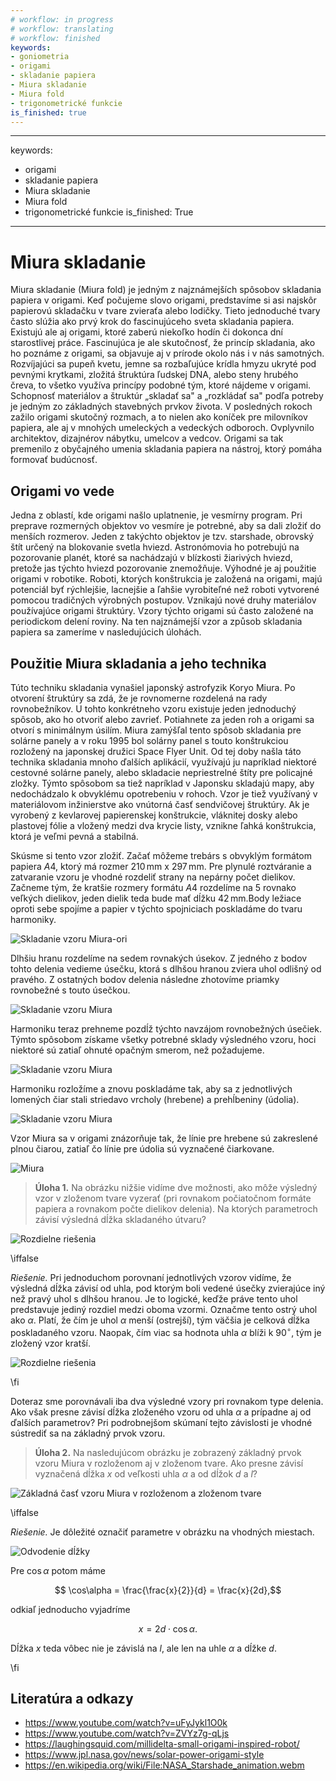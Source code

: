 ```yaml
---
# workflow: in progress
# workflow: translating
# workflow: finished
keywords:
- goniometria
- origami
- skladanie papiera
- Miura skladanie
- Miura fold
- trigonometrické funkcie
is_finished: true
---
```


---
keywords:
- origami
- skladanie papiera
- Miura skladanie
- Miura fold
- trigonometrické funkcie
is_finished: True
---

# Miura skladanie

Miura skladanie (Miura fold) je jedným z najznámejších spôsobov skladania papiera v origami.
Keď počujeme slovo origami, predstavíme si asi najskôr papierovú skladačku v tvare zvieraťa alebo lodičky.
Tieto jednoduché tvary často slúžia ako prvý krok do fascinujúceho sveta skladania papiera.
Existujú ale aj origami, ktoré zaberú niekoľko hodín či dokonca dní starostlivej práce.
Fascinujúca je ale skutočnosť, že princíp skladania, ako ho poznáme z origami, sa objavuje aj v prírode okolo nás i v nás samotných.
Rozvíjajúci sa pupeň kvetu, jemne sa rozbaľujúce krídla hmyzu ukryté pod pevnými krytkami,
zložitá štruktúra ľudskej DNA, alebo steny hrubého čreva, to všetko využíva princípy podobné tým, ktoré nájdeme v origami.
Schopnosť materiálov a štruktúr „skladať sa" a „rozkládať sa" podľa potreby je jedným zo základných stavebných prvkov života.
V posledných rokoch zažilo origami skutočný rozmach,
a to nielen ako koníček pre milovníkov papiera, ale aj v mnohých umeleckých a vedeckých odboroch.
Ovplyvnilo architektov, dizajnérov nábytku, umelcov a vedcov.
Origami sa tak premenilo z obyčajného umenia skladania papiera na nástroj, ktorý pomáha formovať budúcnosť.
 
## Origami vo vede

Jedna z oblastí, kde origami našlo uplatnenie, je vesmírny program.
Pri preprave rozmerných objektov vo vesmíre je potrebné,
aby sa dali zložiť do menších rozmerov.
Jeden z takýchto objektov je tzv. starshade, obrovský štít určený na blokovanie svetla hviezd.
Astronómovia ho potrebujú na pozorovanie planét, ktoré sa nachádzajú v blízkosti žiarivých hviezd,
pretože jas týchto hviezd pozorovanie znemožňuje.
Výhodné je aj použitie origami v robotike.
Roboti, ktorých konštrukcia je založená na origami, majú potenciál byť rýchlejšie,
lacnejšie a ľahšie vyrobiteľné než roboti vytvorené pomocou tradičných výrobných postupov.
Vznikajú nové druhy materiálov používajúce origami štruktúry.
Vzory týchto origami sú často založené na periodickom delení roviny.
Na ten najznámejší vzor a způsob skladania papiera sa zameríme v nasledujúcich úlohách.

## Použitie Miura skladania a jeho technika

Túto techniku skladania vynašiel japonský astrofyzik Koryo Miura.
Po otvorení štruktúry sa zdá, že je rovnomerne rozdelená na rady rovnobežníkov.
U tohto konkrétneho vzoru existuje jeden jednoduchý spôsob, ako ho otvoriť alebo zavrieť.
Potiahnete za jeden roh a origami sa otvorí s minimálnym úsilím.
Miura zamýšľal tento spôsob skladania pre solárne panely
a v roku 1995 bol solárny panel s touto konštrukciou rozložený na japonskej družici Space Flyer Unit.
Od tej doby našla táto technika skladania mnoho ďalších aplikácií,
využívajú ju napríklad niektoré cestovné solárne panely,
alebo skladacie nepriestrelné štíty pre policajné zložky.
Týmto spôsobom sa tiež napríklad v Japonsku skladajú mapy,
aby nedochádzalo k obvyklému opotrebeniu v rohoch.
Vzor je tiež využívaný v materiálovom inžinierstve ako vnútorná časť sendvičovej štruktúry.
Ak je vyrobený z kevlarovej papierenskej konštrukcie, vláknitej dosky alebo plastovej fólie
a vložený medzi dva krycie listy, vznikne ľahká konštrukcia, ktorá je veľmi pevná a stabilná.

Skúsme si tento vzor zložiť.
Začať môžeme trebárs s obvyklým formátom papiera $A4$, 
ktorý má rozmer $210\,\text{mm}$ x $297\,\text{mm}$. 
Pre plynulé roztváranie a zatvaranie vzoru je vhodné rozdeliť strany na nepárny počet dielikov.
Začneme tým, že kratšie rozmery formátu $A4$ rozdelíme na 5 rovnako veľkých dielikov,
jeden dielik teda bude mať dĺžku $42\,\text{mm}$.Body ležiace oproti sebe spojíme
a papier v týchto spojniciach poskladáme do tvaru harmoniky.

![Skladanie vzoru Miura-ori](miura_ori_12.png)

Dlhšiu hranu rozdelíme na sedem rovnakých úsekov.
Z jedného z bodov tohto delenia vedieme úsečku, ktorá s dlhšou hranou zviera uhol odlišný od pravého.
Z ostatných bodov delenia následne zhotovíme priamky rovnobežné s touto úsečkou.

![Skladanie vzoru Miura](miura_ori_34.png)

Harmoniku teraz prehneme pozdĺž týchto navzájom rovnobežných úsečiek.
Týmto spôsobom získame všetky potrebné sklady výsledného vzoru, hoci niektoré sú zatiaľ ohnuté opačným smerom, než požadujeme.

![Skladanie vzoru Miura](miura_ori_56.png)

Harmoniku rozložíme a znovu poskladáme tak, aby sa z jednotlivých lomených čiar stali striedavo vrcholy (hrebene) a prehĺbeniny (údolia).

![Skladanie vzoru Miura](miura_ori_78.png)

Vzor Miura sa v origami znázorňuje tak, že línie pre hrebene sú zakreslené plnou čiarou, zatiaľ čo línie pre údolia sú vyznačené čiarkovane.

 ![Miura](origami_1.jpg)

> **Úloha 1.** Na obrázku nižšie vidíme dve možnosti, ako môže výsledný vzor v zloženom tvare vyzerať (pri rovnakom počiatočnom formáte papiera a rovnakom počte dielikov delenia). Na ktorých parametroch závisí výsledná dĺžka skladaného útvaru?

![Rozdielne riešenia](rozdilne_delky.png)

\iffalse

*Riešenie.* Pri jednoduchom porovnaní jednotlivých vzorov vidíme, že výsledná dĺžka závisí od uhla, pod ktorým boli vedené úsečky zvierajúce iný než pravý uhol s dlhšou hranou. Je to logické, keďže práve tento uhol predstavuje jediný rozdiel medzi oboma vzormi.
Označme tento ostrý uhol ako $\alpha$. 
Platí, že čím je uhol $\alpha$ menší (ostrejší), tým väčšia je celková dĺžka poskladaného vzoru. Naopak, čím viac sa hodnota uhla $\alpha$ blíži k $90^\circ$, tým je zložený vzor kratší.

![Rozdielne riešenia](rozdilne_delky_uhly.png)

\fi

Doteraz sme porovnávali iba dva výsledné vzory pri rovnakom type delenia. Ako však presne závisí dĺžka zloženého vzoru od uhla $\alpha$ a prípadne aj od ďalších parametrov? Pri podrobnejšom skúmaní tejto závislosti je vhodné sústrediť sa na základný prvok vzoru.

> **Úloha 2.** Na nasledujúcom obrázku je zobrazený základný prvok vzoru Miura v rozloženom aj v zloženom tvare.
> Ako presne závisí vyznačená dĺžka $x$ od veľkosti uhla $\alpha$ a od dĺžok $d$ a $l$?

![Základná časť vzoru Miura v rozloženom a zloženom tvare](origami_2.jpg)

\iffalse

*Riešenie.* Je dôležité označiť parametre v obrázku na vhodných miestach.

 ![Odvodenie dĺžky](origami_3.jpg)

Pre $\cos\alpha$ potom máme

$$ \cos\alpha = \frac{\frac{x}{2}}{d} = \frac{x}{2d},$$

odkiaľ jednoducho vyjadríme

$$ x = 2d \cdot \cos\alpha.$$

Dĺžka $x$ teda vôbec nie je závislá na $l$, ale len na uhle $\alpha$ a dĺžke $d$.

\fi

## Literatúra a odkazy

* https://www.youtube.com/watch?v=uFyJykl1O0k
* https://www.youtube.com/watch?v=ZVYz7g-qLjs
* https://laughingsquid.com/millidelta-small-origami-inspired-robot/
* https://www.jpl.nasa.gov/news/solar-power-origami-style
* https://en.wikipedia.org/wiki/File:NASA_Starshade_animation.webm
